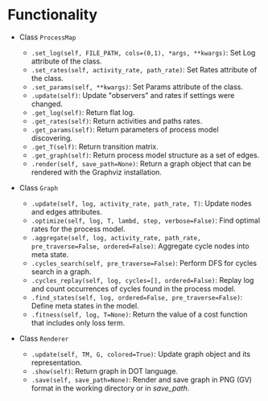 # Functionality
* Class `ProcessMap`
  - `.set_log(self, FILE_PATH, cols=(0,1), *args, **kwargs)`: Set Log attribute of the class.
  - `.set_rates(self, activity_rate, path_rate)`: Set Rates attribute of the class.
  - `.set_params(self, **kwargs)`: Set Params attribute of the class.
  - `.update(self)`: Update "observers" and rates if settings were changed.
  - `.get_log(self)`: Return flat log.
  - `.get_rates(self)`: Return activities and paths rates.
  - `.get_params(self)`: Return parameters of process model discovering.
  - `.get_T(self)`: Return transition matrix.
  - `.get_graph(self)`: Return process model structure as a set of edges.
  - `.render(self, save_path=None)`: Return a graph object that can be rendered with the Graphviz installation.

* Class `Graph`
  - `.update(self, log, activity_rate, path_rate, T)`: Update nodes and edges attributes.
  - `.optimize(self, log, T, lambd, step, verbose=False)`: Find optimal rates for the process model.
  - `.aggregate(self, log, activity_rate, path_rate, pre_traverse=False, ordered=False)`: Aggregate cycle nodes into meta state.
  - `.cycles_search(self, pre_traverse=False)`: Perform DFS for cycles search in a graph.
  - `.cycles_replay(self, log, cycles=[], ordered=False)`: Replay log and count occurrences of cycles found in the process model.
  - `.find_states(self, log, ordered=False, pre_traverse=False)`: Define meta states in the model.
  - `.fitness(self, log, T=None)`: Return the value of a cost function that includes only loss term.

* Class `Renderer`
  - `.update(self, TM, G, colored=True)`: Update graph object and its representation.
  - `.show(self)`: Return graph in DOT language.
  - `.save(self, save_path=None)`: Render and save graph in PNG (GV) format in the working directory or in *save_path*.
